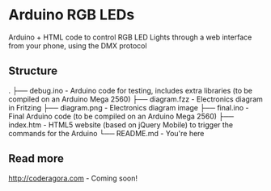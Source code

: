 # Arduino RGB LEDs
Arduino + HTML code to control RGB LED Lights through a web interface from your phone, using the DMX protocol

## Structure

.
├── debug.ino - Arduino code for testing, includes extra libraries (to be compiled on an Arduino Mega 2560)
├── diagram.fzz - Electronics diagram in Fritzing
├── diagram.png - Electronics diagram image
├── final.ino - Final Arduino code (to be compiled on an Arduino Mega 2560)
├── index.htm - HTML5 website (based on jQuery Mobile) to trigger the commands for the Arduino
└── README.md - You're here

## Read more
http://coderagora.com - Coming soon!

